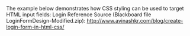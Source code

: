 The example below demonstrates how CSS styling can be used to target HTML input fields:
  Login Reference Source (Blackboard file LoginFormDesign-Modified.zip):
  http://www.avinashkr.com/blog/create-login-form-in-html-css/
